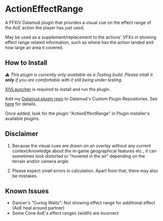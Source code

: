 # ActionEffectRange

A FFXIV Dalamud plugin that provides a visual cue on the effect range of the AoE action the player has just used.

May be used as a supplement/replacement to the actions' VFXs in showing effect range related information, 
such as where has the action landed and how large an area it covered.


## How to Install

_:warning: This plugin is currently only available as a Testing build._
_Please intall it **only** if you are comfortable with it still being under testing._

[XIVLauncher](https://github.com/goatcorp/FFXIVQuickLauncher) is required to install and run the plugin.

Add my [Dalamud plugin repo](https://github.com/yomishino/DalamudPlugins) to Dalamud's Custom Plugin Repositories.
See [here](https://github.com/yomishino/DalamudPlugins#readme) for details.

Once added, look for the plugin "ActionEffectRange" in Plugin Installer's available plugins.


## Disclaimer

1. Because the visual cues are drawn on an overlay without any current context/knowledge about the in-game geographical features etc.,
   it can sometimes look distorted or "hovered in the air" depending on the terrain and/or camera angle.

2. Please expect small errors in calculation. Apart from that, there may also be mistakes. 


## Known Issues

- Dancer's "Curing Waltz": Not showing effect range for additional effect (AoE heal around partner)
- Some Cone AoE's effect ranges (width) are incorrect

